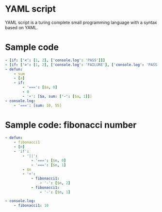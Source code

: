 # YAML script

YAML script is a turing complete small programming language with a syntax based on YAML.

# Sample code

```yaml
- [if: ['<': [1, 2], ['console.log': 'PASS']]]
- [if: ['>': [1, 2], ['console.log': 'FAILURE'], ['console.log': 'PASS']]]
- defun:
    - sum
    - [a]
    - if:
        - '===': [$a, 0]
        - 0
        - '+': [$a, sum: ['-': [$a, 1]]]
- console.log:
    - '===': [sum: 10, 55]
```

# Sample code: fibonacci number

```yaml
- defun:
    - fibonacci1
    - [n]
    - 'if':
        - '||':
            - '===': [$n, 0]
            - '===': [$n, 1]
        - $n
        - '+':
            - fibonacci1:
                - '-': [$n, 2]
            - fibonacci1:
                - '-': [$n, 1]

- console.log:
    - fibonacci1: 10
```
